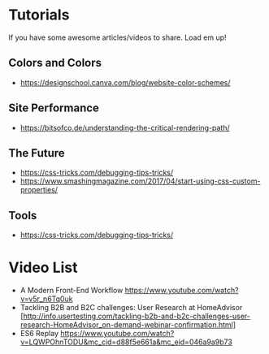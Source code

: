 # Tutorials

If you have some awesome articles/videos to share. Load em up!


## Colors and Colors 
- https://designschool.canva.com/blog/website-color-schemes/

## Site Performance
- https://bitsofco.de/understanding-the-critical-rendering-path/

## The Future
- https://css-tricks.com/debugging-tips-tricks/
- https://www.smashingmagazine.com/2017/04/start-using-css-custom-properties/

## Tools 
- https://css-tricks.com/debugging-tips-tricks/

# Video List 
- A Modern Front-End Workflow  https://www.youtube.com/watch?v=v5r_n6Tq0uk
- Tackling B2B and B2C challenges: User Research at HomeAdvisor  [http://info.usertesting.com/tackling-b2b-and-b2c-challenges-user-research-HomeAdvisor_on-demand-webinar-confirmation.html]
- ES6 Replay https://www.youtube.com/watch?v=LQWPOhnTODU&mc_cid=d88f5e661a&mc_eid=046a9a9b73


